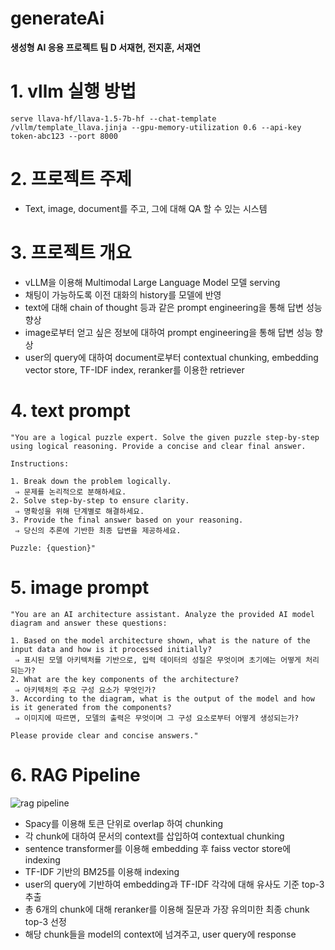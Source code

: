 # generateAi
**생성형 AI 응용 프로젝트 팀 D 서재현, 전지훈, 서재연**

# 1. vllm 실행 방법
```
serve llava-hf/llava-1.5-7b-hf --chat-template /vllm/template_llava.jinja --gpu-memory-utilization 0.6 --api-key token-abc123 --port 8000
```

# 2. 프로젝트 주제
- Text, image, document를 주고, 그에 대해 QA 할 수 있는 시스템

# 3. 프로젝트 개요
- vLLM을 이용해 Multimodal Large Language Model 모델 serving
- 채팅이 가능하도록 이전 대화의 history를 모델에 반영
- text에 대해 chain of thought 등과 같은 prompt engineering을 통해 답변 성능 향상
- image로부터 얻고 싶은 정보에 대하여 prompt engineering을 통해 답변 성능 향상
- user의 query에 대하여 document로부터 contextual chunking, embedding vector store, TF-IDF index, reranker를 이용한 retriever

# 4. text prompt
```
"You are a logical puzzle expert. Solve the given puzzle step-by-step using logical reasoning. Provide a concise and clear final answer.

Instructions:

1. Break down the problem logically.
 ⇒ 문제를 논리적으로 분해하세요.
2. Solve step-by-step to ensure clarity.  
 ⇒ 명확성을 위해 단계별로 해결하세요.
3. Provide the final answer based on your reasoning.
 ⇒ 당신의 추론에 기반한 최종 답변을 제공하세요.

Puzzle: {question}"
```

# 5. image prompt
```
"You are an AI architecture assistant. Analyze the provided AI model diagram and answer these questions:

1. Based on the model architecture shown, what is the nature of the input data and how is it processed initially?
 ⇒ 표시된 모델 아키텍처를 기반으로, 입력 데이터의 성질은 무엇이며 초기에는 어떻게 처리되는가?
2. What are the key components of the architecture?
 ⇒ 아키텍처의 주요 구성 요소가 무엇인가?
3. According to the diagram, what is the output of the model and how is it generated from the components?
 ⇒ 이미지에 따르면, 모델의 출력은 무엇이며 그 구성 요소로부터 어떻게 생성되는가?

Please provide clear and concise answers."
```

# 6. RAG Pipeline
![rag pipeline](https://www.anthropic.com/_next/image?url=https%3A%2F%2Fwww-cdn.anthropic.com%2Fimages%2F4zrzovbb%2Fwebsite%2F8f82c6175a64442ceff4334b54fac2ab3436a1d1-3840x2160.png&w=3840&q=75)

- Spacy를 이용해 토큰 단위로 overlap 하여 chunking
- 각 chunk에 대하여 문서의 context를 삽입하여 contextual chunking
- sentence transformer를 이용해 embedding 후 faiss vector store에 indexing
- TF-IDF 기반의 BM25를 이용해 indexing
- user의 query에 기반하여 embedding과 TF-IDF 각각에 대해 유사도 기준 top-3 추출
- 총 6개의 chunk에 대해 reranker를 이용해 질문과 가장 유의미한 최종 chunk top-3 선정
- 해당 chunk들을 model의 context에 넘겨주고, user query에 response